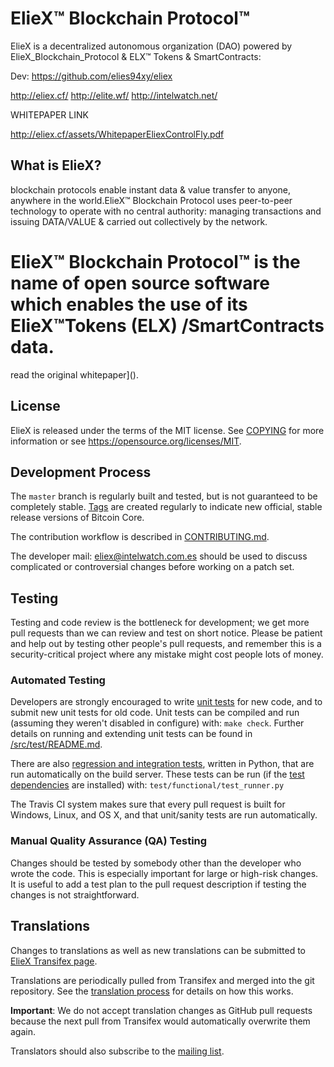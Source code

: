 # ElieX™ Blockchain Protocol™

ElieX is a decentralized autonomous organization (DAO) powered by ElieX_Blockchain_Protocol & ELX™ Tokens & SmartContracts:
  
Dev: https://github.com/elies94xy/eliex

http://eliex.cf/
http://elite.wf/
http://intelwatch.net/

WHITEPAPER LINK

http://eliex.cf/assets/WhitepaperEliexControlFly.pdf

What is ElieX?
----------------

blockchain protocols enable instant data & value transfer to
anyone, anywhere in the world.ElieX™ Blockchain Protocol uses peer-to-peer technology to operate
with no central authority: managing transactions and issuing DATA/VALUE & carried
out collectively by the network. 

# ElieX™ Blockchain Protocol™ is the name of open source software which enables the use of its  ElieX™Tokens (ELX) /SmartContracts data.

read the original whitepaper]().

License
-------

ElieX is released under the terms of the MIT license. See [COPYING](COPYING) for more
information or see https://opensource.org/licenses/MIT.

Development Process
-------------------

The `master` branch is regularly built and tested, but is not guaranteed to be
completely stable. [Tags](https://github.com/elies94xy/eliex) are created
regularly to indicate new official, stable release versions of Bitcoin Core.

The contribution workflow is described in [CONTRIBUTING.md](CONTRIBUTING.md).

The developer mail: eliex@intelwatch.com.es should be used to discuss complicated or controversial changes before working
on a patch set.


Testing
-------

Testing and code review is the bottleneck for development; we get more pull
requests than we can review and test on short notice. Please be patient and help out by testing
other people's pull requests, and remember this is a security-critical project where any mistake might cost people
lots of money.

### Automated Testing

Developers are strongly encouraged to write [unit tests](src/test/README.md) for new code, and to
submit new unit tests for old code. Unit tests can be compiled and run
(assuming they weren't disabled in configure) with: `make check`. Further details on running
and extending unit tests can be found in [/src/test/README.md](/src/test/README.md).

There are also [regression and integration tests](/test), written
in Python, that are run automatically on the build server.
These tests can be run (if the [test dependencies](/test) are installed) with: `test/functional/test_runner.py`

The Travis CI system makes sure that every pull request is built for Windows, Linux, and OS X, and that unit/sanity tests are run automatically.

### Manual Quality Assurance (QA) Testing

Changes should be tested by somebody other than the developer who wrote the
code. This is especially important for large or high-risk changes. It is useful
to add a test plan to the pull request description if testing the changes is
not straightforward.

Translations
------------

Changes to translations as well as new translations can be submitted to
[ElieX Transifex page](https://www.eliex.org/projects/translate/eliex/).

Translations are periodically pulled from Transifex and merged into the git repository. See the
[translation process](doc/translation_process.md) for details on how this works.

**Important**: We do not accept translation changes as GitHub pull requests because the next
pull from Transifex would automatically overwrite them again.

Translators should also subscribe to the [mailing list](https://groups.google.com/forum/#!forum/bitcoin-translators).
